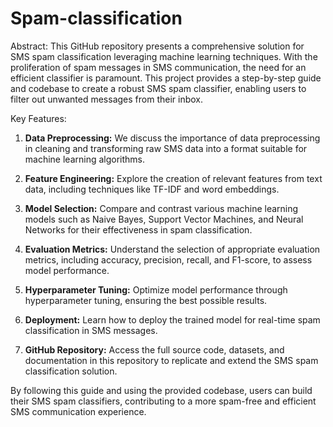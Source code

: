 # Spam-classification
Abstract:
This GitHub repository presents a comprehensive solution for SMS spam classification leveraging machine learning techniques. With the proliferation of spam messages in SMS communication, the need for an efficient classifier is paramount. This project provides a step-by-step guide and codebase to create a robust SMS spam classifier, enabling users to filter out unwanted messages from their inbox.

Key Features:
1. **Data Preprocessing:** We discuss the importance of data preprocessing in cleaning and transforming raw SMS data into a format suitable for machine learning algorithms.

2. **Feature Engineering:** Explore the creation of relevant features from text data, including techniques like TF-IDF and word embeddings.

3. **Model Selection:** Compare and contrast various machine learning models such as Naive Bayes, Support Vector Machines, and Neural Networks for their effectiveness in spam classification.

4. **Evaluation Metrics:** Understand the selection of appropriate evaluation metrics, including accuracy, precision, recall, and F1-score, to assess model performance.

5. **Hyperparameter Tuning:** Optimize model performance through hyperparameter tuning, ensuring the best possible results.

6. **Deployment:** Learn how to deploy the trained model for real-time spam classification in SMS messages.

7. **GitHub Repository:** Access the full source code, datasets, and documentation in this repository to replicate and extend the SMS spam classification solution.

By following this guide and using the provided codebase, users can build their SMS spam classifiers, contributing to a more spam-free and efficient SMS communication experience.
